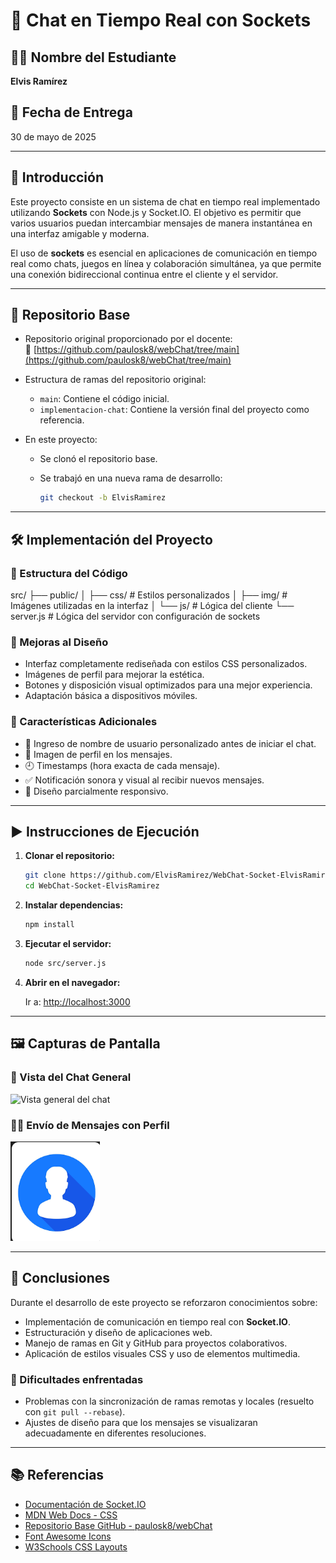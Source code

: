 # 💬 Chat en Tiempo Real con Sockets

## 👨‍💻 Nombre del Estudiante  
**Elvis Ramírez**

## 📅 Fecha de Entrega  
30 de mayo de 2025

---

## 🧾 Introducción

Este proyecto consiste en un sistema de chat en tiempo real implementado utilizando **Sockets** con Node.js y Socket.IO. El objetivo es permitir que varios usuarios puedan intercambiar mensajes de manera instantánea en una interfaz amigable y moderna.

El uso de **sockets** es esencial en aplicaciones de comunicación en tiempo real como chats, juegos en línea y colaboración simultánea, ya que permite una conexión bidireccional continua entre el cliente y el servidor.

---

## 📂 Repositorio Base

- Repositorio original proporcionado por el docente:  
  🔗 [https://github.com/paulosk8/webChat/tree/main](https://github.com/paulosk8/webChat/tree/main)

- Estructura de ramas del repositorio original:
  - `main`: Contiene el código inicial.
  - `implementacion-chat`: Contiene la versión final del proyecto como referencia.

- En este proyecto:
  - Se clonó el repositorio base.
  - Se trabajó en una nueva rama de desarrollo:

    ```bash
    git checkout -b ElvisRamirez
    ```

---

## 🛠️ Implementación del Proyecto

### 📁 Estructura del Código

src/
├── public/
│ ├── css/ # Estilos personalizados
│ ├── img/ # Imágenes utilizadas en la interfaz
│ └── js/ # Lógica del cliente
└── server.js # Lógica del servidor con configuración de sockets

### 🎨 Mejoras al Diseño

- Interfaz completamente rediseñada con estilos CSS personalizados.
- Imágenes de perfil para mejorar la estética.
- Botones y disposición visual optimizados para una mejor experiencia.
- Adaptación básica a dispositivos móviles.

### 🌟 Características Adicionales

- 📛 Ingreso de nombre de usuario personalizado antes de iniciar el chat.
- 🧍 Imagen de perfil en los mensajes.
- 🕘 Timestamps (hora exacta de cada mensaje).
- ✅ Notificación sonora y visual al recibir nuevos mensajes.
- 📱 Diseño parcialmente responsivo.

---

## ▶️ Instrucciones de Ejecución

1. **Clonar el repositorio:**

    ```bash
    git clone https://github.com/ElvisRamirez/WebChat-Socket-ElvisRamirez.git
    cd WebChat-Socket-ElvisRamirez
    ```

2. **Instalar dependencias:**

    ```bash
    npm install
    ```

3. **Ejecutar el servidor:**

    ```bash
    node src/server.js
    ```

4. **Abrir en el navegador:**

    Ir a: [http://localhost:3000](http://localhost:3000)

---

## 🖼️ Capturas de Pantalla

### 🧵 Vista del Chat General  
![Vista general del chat](src/public/img/uso.png)

### 🧍‍♂️ Envío de Mensajes con Perfil  
![Mensajes en tiempo real](src/public/img/perfil.png)

---

## 📌 Conclusiones

Durante el desarrollo de este proyecto se reforzaron conocimientos sobre:

- Implementación de comunicación en tiempo real con **Socket.IO**.
- Estructuración y diseño de aplicaciones web.
- Manejo de ramas en Git y GitHub para proyectos colaborativos.
- Aplicación de estilos visuales CSS y uso de elementos multimedia.

### 🧱 Dificultades enfrentadas

- Problemas con la sincronización de ramas remotas y locales (resuelto con `git pull --rebase`).
- Ajustes de diseño para que los mensajes se visualizaran adecuadamente en diferentes resoluciones.

---

## 📚 Referencias

- [Documentación de Socket.IO](https://socket.io/docs/)
- [MDN Web Docs - CSS](https://developer.mozilla.org/es/docs/Web/CSS)
- [Repositorio Base GitHub - paulosk8/webChat](https://github.com/paulosk8/webChat)
- [Font Awesome Icons](https://fontawesome.com/)
- [W3Schools CSS Layouts](https://www.w3schools.com/css/css_rwd_intro.asp)


